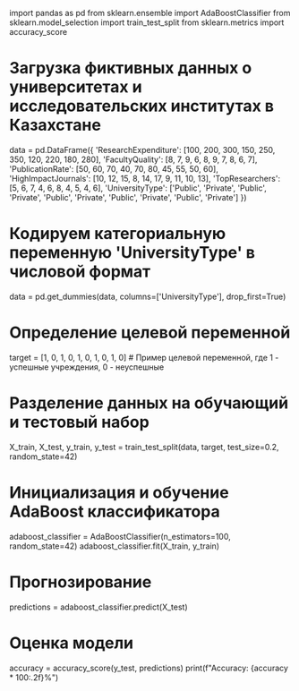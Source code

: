 import pandas as pd
from sklearn.ensemble import AdaBoostClassifier
from sklearn.model_selection import train_test_split
from sklearn.metrics import accuracy_score

# Загрузка фиктивных данных о университетах и исследовательских институтах в Казахстане
data = pd.DataFrame({
    'ResearchExpenditure': [100, 200, 300, 150, 250, 350, 120, 220, 180, 280],
    'FacultyQuality': [8, 7, 9, 6, 8, 9, 7, 8, 6, 7],
    'PublicationRate': [50, 60, 70, 40, 70, 80, 45, 55, 50, 60],
    'HighImpactJournals': [10, 12, 15, 8, 14, 17, 9, 11, 10, 13],
    'TopResearchers': [5, 6, 7, 4, 6, 8, 4, 5, 4, 6],
    'UniversityType': ['Public', 'Private', 'Public', 'Private', 'Public', 'Private', 'Public', 'Private', 'Public', 'Private']
})

# Кодируем категориальную переменную 'UniversityType' в числовой формат
data = pd.get_dummies(data, columns=['UniversityType'], drop_first=True)

# Определение целевой переменной
target = [1, 0, 1, 0, 1, 0, 1, 0, 1, 0]  # Пример целевой переменной, где 1 - успешные учреждения, 0 - неуспешные

# Разделение данных на обучающий и тестовый набор
X_train, X_test, y_train, y_test = train_test_split(data, target, test_size=0.2, random_state=42)

# Инициализация и обучение AdaBoost классификатора
adaboost_classifier = AdaBoostClassifier(n_estimators=100, random_state=42)
adaboost_classifier.fit(X_train, y_train)

# Прогнозирование
predictions = adaboost_classifier.predict(X_test)

# Оценка модели
accuracy = accuracy_score(y_test, predictions)
print(f"Accuracy: {accuracy * 100:.2f}%")
